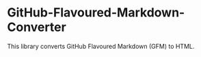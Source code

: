 GitHub-Flavoured-Markdown-Converter
===================================

This library converts GitHub Flavoured Markdown (GFM) to HTML.

